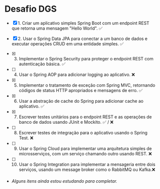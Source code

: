 # Desafio DGS

- [x] 1. Criar um aplicativo simples Spring Boot com um endpoint REST que retorna uma mensagem "Hello World". ✅

- [x] 2. Usar o Spring Data JPA para conectar a um banco de dados e executar operações CRUD em uma entidade simples. ✅

- [x] 3. Implementar o Spring Security para proteger o endpoint REST com autenticação básica. ✅

- [ ] 4. Usar o Spring AOP para adicionar logging ao aplicativo. ❌

- [x] 5. Implementar o tratamento de exceção com Spring MVC, retornando códigos de status HTTP apropriados e mensagens de erro. ✅

- [x] 6. Usar a abstração de cache do Spring para adicionar cache ao aplicativo. ✅

- [x] 7. Escrever testes unitários para o endpoint REST e as operações de banco de dados usando JUnit e Mockito. ✅ / ❌

- [ ] 8. Escrever testes de integração para o aplicativo usando o Spring Test. ❌

- [ ] 9. Usar o Spring Cloud para implementar uma arquitetura simples de microsserviços, com um serviço chamando outro usando REST. ❌

- [ ] 10. Usar o Spring Integration para implementar a mensageria entre dois serviços, usando um message broker como o RabbitMQ ou Kafka.❌


* ###### Alguns itens ainda estou estudando para completar.
